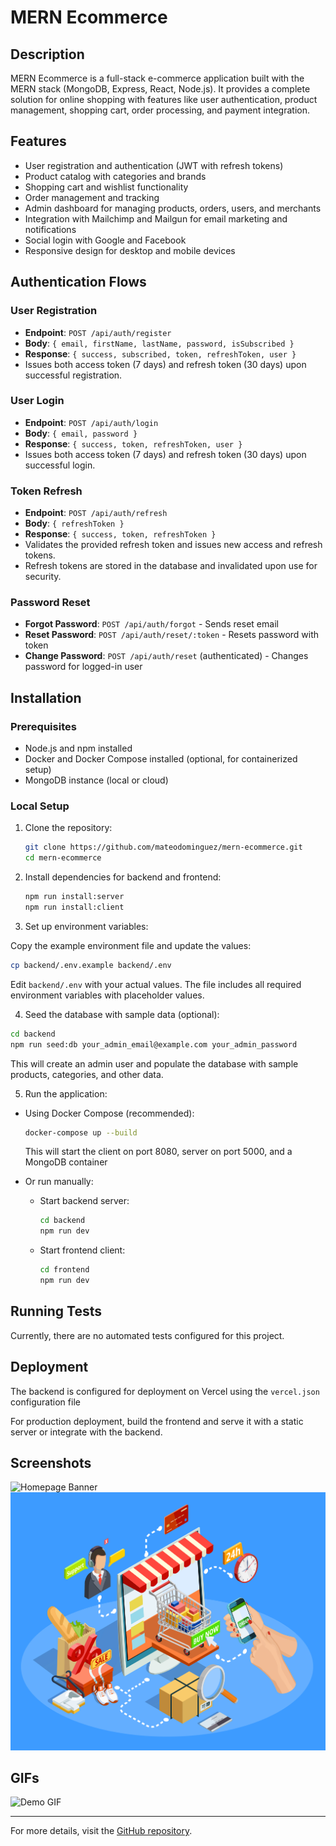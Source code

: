 # MERN Ecommerce

## Description
MERN Ecommerce is a full-stack e-commerce application built with the MERN stack (MongoDB, Express, React, Node.js). It provides a complete solution for online shopping with features like user authentication, product management, shopping cart, order processing, and payment integration.

## Features
- User registration and authentication (JWT with refresh tokens)
- Product catalog with categories and brands
- Shopping cart and wishlist functionality
- Order management and tracking
- Admin dashboard for managing products, orders, users, and merchants
- Integration with Mailchimp and Mailgun for email marketing and notifications
- Social login with Google and Facebook
- Responsive design for desktop and mobile devices

## Authentication Flows

### User Registration
- **Endpoint**: `POST /api/auth/register`
- **Body**: `{ email, firstName, lastName, password, isSubscribed }`
- **Response**: `{ success, subscribed, token, refreshToken, user }`
- Issues both access token (7 days) and refresh token (30 days) upon successful registration.

### User Login
- **Endpoint**: `POST /api/auth/login`
- **Body**: `{ email, password }`
- **Response**: `{ success, token, refreshToken, user }`
- Issues both access token (7 days) and refresh token (30 days) upon successful login.

### Token Refresh
- **Endpoint**: `POST /api/auth/refresh`
- **Body**: `{ refreshToken }`
- **Response**: `{ success, token, refreshToken }`
- Validates the provided refresh token and issues new access and refresh tokens.
- Refresh tokens are stored in the database and invalidated upon use for security.

### Password Reset
- **Forgot Password**: `POST /api/auth/forgot` - Sends reset email
- **Reset Password**: `POST /api/auth/reset/:token` - Resets password with token
- **Change Password**: `POST /api/auth/reset` (authenticated) - Changes password for logged-in user

## Installation

### Prerequisites
- Node.js and npm installed
- Docker and Docker Compose installed (optional, for containerized setup)
- MongoDB instance (local or cloud)

### Local Setup

1. Clone the repository:
   ```bash
   git clone https://github.com/mateodominguez/mern-ecommerce.git
   cd mern-ecommerce
   ```

2. Install dependencies for backend and frontend:
   ```bash
   npm run install:server
   npm run install:client
   ```

3. Set up environment variables:

Copy the example environment file and update the values:

```bash
cp backend/.env.example backend/.env
```

Edit `backend/.env` with your actual values. The file includes all required environment variables with placeholder values.

4. Seed the database with sample data (optional):

```bash
cd backend
npm run seed:db your_admin_email@example.com your_admin_password
```

This will create an admin user and populate the database with sample products, categories, and other data.

5. Run the application:

- Using Docker Compose (recommended):
  ```bash
  docker-compose up --build
  ```
  This will start the client on port 8080, server on port 5000, and a MongoDB container

- Or run manually:
  - Start backend server:
    ```bash
    cd backend
    npm run dev
    ```
  - Start frontend client:
    ```bash
    cd frontend
    npm run dev
    ```

## Running Tests
Currently, there are no automated tests configured for this project.

## Deployment
The backend is configured for deployment on Vercel using the `vercel.json` configuration file

For production deployment, build the frontend and serve it with a static server or integrate with the backend.

## Screenshots

![Homepage Banner](frontend/public/images/banners/banner-1.jpg)
![Product Page](frontend/public/images/banners/banner-2.jpg)

## GIFs

![Demo GIF](frontend/public/images/demo.gif) <!-- Replace with actual GIF path -->

---

For more details, visit the [GitHub repository](https://github.com/mateodominguez/mern-ecommerce).

